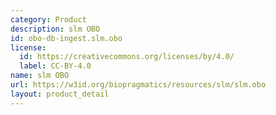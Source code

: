 ```yaml
---
category: Product
description: slm OBO
id: obo-db-ingest.slm.obo
license:
  id: https://creativecommons.org/licenses/by/4.0/
  label: CC-BY-4.0
name: slm OBO
url: https://w3id.org/biopragmatics/resources/slm/slm.obo
layout: product_detail
---
```


